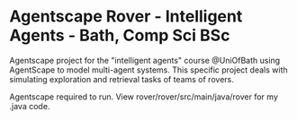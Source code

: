 # Agentscape Rover - Intelligent Agents - Bath, Comp Sci BSc
Agentscape project for the "intelligent agents" course @UniOfBath using AgentScape to model multi-agent systems. This specific project deals with simulating exploration and retrieval tasks of teams of rovers.

Agentscape required to run. View rover/rover/src/main/java/rover for my .java code.
